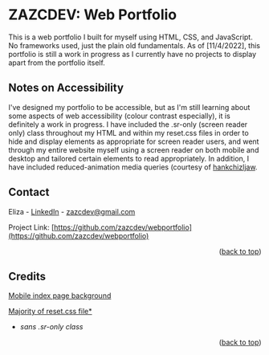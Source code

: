 <div id="top"></div>

# ZAZCDEV: Web Portfolio
This is a web portfolio I built for myself using HTML, CSS, and JavaScript. No frameworks used, just the plain old fundamentals. As of [11/4/2022], this portfolio is still a work in progress as I currently have no projects to display apart from the portfolio itself. 






## Notes on Accessibility
I've designed my portfolio to be accessible, but as I'm still learning about some aspects of web accessibility (colour contrast especially), it is definitely a work in progress. I have included the .sr-only (screen reader only) class throughout my HTML and within my reset.css files in order to hide and display elements as appropriate for screen reader users, and went through my entire website myself using a screen reader on both mobile and desktop and tailored certain elements to read appropriately. In addition, I have included reduced-animation media queries (courtesy of [hankchizljaw](https://github.com/hankchizljaw/modern-css-reset).  







## Contact

Eliza - [LinkedIn](https://www.linkedin.com/in/zazcdev/) - zazcdev@gmail.com

Project Link: [https://github.com/zazcdev/webportfolio](https://github.com/zazcdev/webportfolio)

<p align="right">(<a href="#top">back to top</a>)</p>






## Credits

[Mobile index page background](https://unsplash.com/@enka80)

[Majority of reset.css file*](https://github.com/hankchizljaw/modern-css-reset)
* *sans .sr-only class*

<p align="right">(<a href="#top">back to top</a>)</p>
